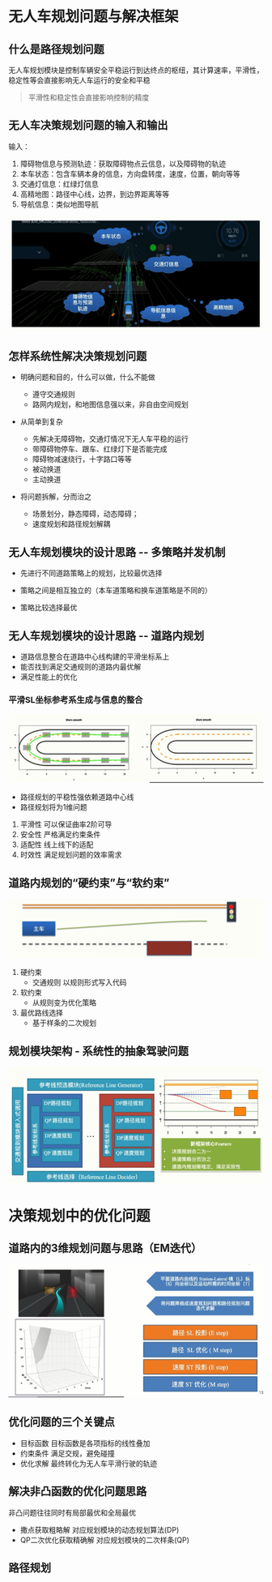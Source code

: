 # 无人车规划问题与解决框架

## 什么是路径规划问题

 无人车规划模块是控制车辆安全平稳运行到达终点的枢纽，其计算速率，平滑性，稳定性等会直接影响无人车运行的安全和平稳

 > 平滑性和稳定性会直接影响控制的精度

 ## 无人车决策规划问题的输入和输出

输入：  

1. 障碍物信息与预测轨迹：获取障碍物点云信息，以及障碍物的轨迹
2. 本车状态：包含车辆本身的信息，方向盘转度，速度，位置，朝向等等
3. 交通灯信息：红绿灯信息
4. 高精地图：路径中心线，边界，到边界距离等等
5. 导航信息：类似地图导航

![](../../MdImages/BaiDuTrain/%E8%A7%84%E5%88%92%E9%97%AE%E9%A2%98%E8%BE%93%E5%85%A5.jpg)

## 怎样系统性解决决策规划问题


- 明确问题和目的，什么可以做，什么不能做
    - 遵守交通规则
    - 路网内规划，和地图信息强以来，非自由空间规划

- 从简单到复杂
    - 先解决无障碍物，交通灯情况下无人车平稳的运行
    - 带障碍物停车、跟车、红绿灯下是否能完成
    - 障碍物减速绕行，十字路口等等
    - 被动换道
    - 主动换道

- 将问题拆解，分而治之
    - 场景划分，静态障碍，动态障碍；
    - 速度规划和路径规划解耦

## 无人车规划模块的设计思路 -- 多策略并发机制



- 先进行不同道路策略上的规划，比较最优选择

- 策略之间是相互独立的（本车道策略和换车道策略是不同的）

- 策略比较选择最优

## 无人车规划模块的设计思路 -- 道路内规划

- 道路信息整合在道路中心线构建的平滑坐标系上
- 能否找到满足交通规则的道路内最优解
- 满足性能上的优化

### 平滑SL坐标参考系生成与信息的整合

![](../../MdImages/BaiDuTrain/%E5%B9%B3%E6%BB%91SL%E5%9D%90%E6%A0%87%E7%B3%BB%E7%94%9F%E6%88%90.jpg)

- 路径规划的平稳性强依赖道路中心线
- 路径规划将为1维问题

1. 平滑性 可以保证曲率2阶可导
2. 安全性 严格满足约束条件
3. 适配性 线上线下的适配
4. 时效性 满足规划问题的效率需求


## 道路内规划的“硬约束”与“软约束”

![](../../MdImages/BaiDuTrain/%E8%AE%A9%E9%81%93.jpg)

1. 硬约束
    - 交通规则 以规则形式写入代码
2. 软约束
    - 从规则变为优化策略
3. 最优路线选择
    - 基于样条的二次规划

## 规划模块架构 - 系统性的抽象驾驶问题

![](../../MdImages/BaiDuTrain/%E6%A1%86%E6%9E%B6%E5%9B%BE.jpg)



# 决策规划中的优化问题

## 道路内的3维规划问题与思路（EM迭代）

![](../../MdImages/BaiDuTrain/SLT.jpg)

## 优化问题的三个关键点

- 目标函数 目标函数是各项指标的线性叠加
- 约束条件 满足交规，避免碰撞
- 优化求解 最终转化为无人车平滑行驶的轨迹

## 解决非凸函数的优化问题思路

非凸问题往往同时有局部最优和全局最优

- 撒点获取粗略解 对应规划模块的动态规划算法(DP)
- QP二次优化获取精确解 对应规划模块的二次样条(QP)

## 路径规划


